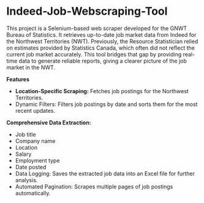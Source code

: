 # Indeed-Job-Webscraping-Tool

This project is a Selenium-based web scraper developed for the GNWT Bureau of Statistics. It retrieves up-to-date job market data from Indeed for the Northwest Territories (NWT). Previously, the Resource Statistician relied on estimates provided by Statistics Canada, which often did not reflect the current job market accurately. This tool bridges that gap by providing real-time data to generate reliable reports, giving a clearer picture of the job market in the NWT.

**Features**

- **Location-Specific Scraping:** Fetches job postings for the Northwest Territories.
- Dynamic Filters: Filters job postings by date and sorts them for the most recent updates.

**Comprehensive Data Extraction:**

- Job title
- Company name
- Location
- Salary
- Employment type
- Date posted
- Data Logging: Saves the extracted job data into an Excel file for further analysis.
- Automated Pagination: Scrapes multiple pages of job postings automatically.
